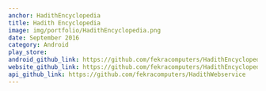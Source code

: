```yaml
---
anchor: HadithEncyclopedia
title: Hadith Encyclopedia
image: img/portfolio/HadithEncyclopedia.png
date: September 2016
category: Android
play_store:
android_github_link: https://github.com/fekracomputers/HadithEncyclopediaMobile
website_github_link: https://github.com/fekracomputers/HadithEncyclopediaWebsite
api_github_link: https://github.com/fekracomputers/HadithWebservice
---
```

